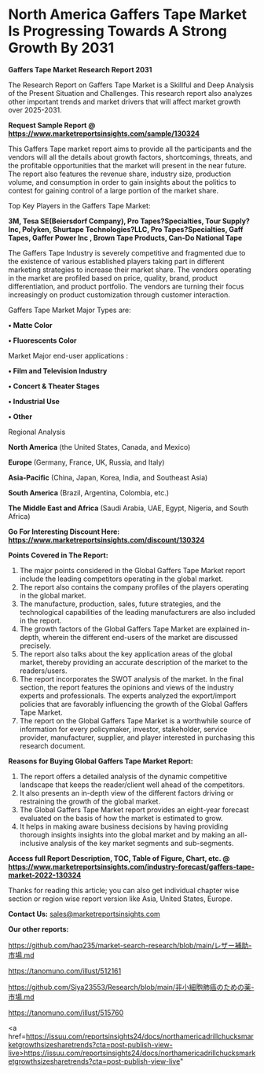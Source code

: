 # North America Gaffers Tape Market Is Progressing Towards A Strong Growth By 2031

<strong>Gaffers Tape Market Research Report 2031</strong>

The Research Report on Gaffers Tape Market is a Skillful and Deep Analysis of the Present Situation and Challenges. This research report also analyzes other important trends and market drivers that will affect market growth over 2025-2031.

<strong>Request Sample Report @ <a href=https://www.marketreportsinsights.com/sample/130324>https://www.marketreportsinsights.com/sample/130324</a></strong>

This Gaffers Tape market report aims to provide all the participants and the vendors will all the details about growth factors, shortcomings, threats, and the profitable opportunities that the market will present in the near future. The report also features the revenue share, industry size, production volume, and consumption in order to gain insights about the politics to contest for gaining control of a large portion of the market share.

Top Key Players in the Gaffers Tape Market:

<strong>3M, Tesa SE(Beiersdorf Company), Pro Tapes?Specialties, Tour Supply?Inc, Polyken, Shurtape Technologies?LLC, Pro Tapes?Specialties, Gaff Tapes, Gaffer Power Inc , Brown Tape Products, Can-Do National Tape</strong>

The Gaffers Tape Industry is severely competitive and fragmented due to the existence of various established players taking part in different marketing strategies to increase their market share. The vendors operating in the market are profiled based on price, quality, brand, product differentiation, and product portfolio. The vendors are turning their focus increasingly on product customization through customer interaction.

Gaffers Tape Market Major Types are:

<strong>• Matte Color

• Fluorescents Color</strong>

Market Major end-user applications :

<strong>• Film and Television Industry

• Concert & Theater Stages

• Industrial Use

• Other</strong>

Regional Analysis

</u><strong><b>North America</b></strong> (the United States, Canada, and Mexico)

<strong><b>Europe </b></strong>(Germany, France, UK, Russia, and Italy)

<strong><b>Asia-Pacific</b></strong> (China, Japan, Korea, India, and Southeast Asia)

<strong><b>South America</b></strong> (Brazil, Argentina, Colombia, etc.)

<strong><b>The Middle East and Africa</b></strong> (Saudi Arabia, UAE, Egypt, Nigeria, and South Africa)

<strong>Go For Interesting Discount Here: <a href=https://www.marketreportsinsights.com/discount/130324>https://www.marketreportsinsights.com/discount/130324</a></strong>

<strong>Points Covered in The Report:</strong>
<ol>
  <li>The major points considered in the Global Gaffers Tape Market report include the leading competitors operating in the global market.</li>
  <li>The report also contains the company profiles of the players operating in the global market.</li>
  <li>The manufacture, production, sales, future strategies, and the technological capabilities of the leading manufacturers are also included in the report.</li>
  <li>The growth factors of the Global Gaffers Tape Market are explained in-depth, wherein the different end-users of the market are discussed precisely.</li>
  <li>The report also talks about the key application areas of the global market, thereby providing an accurate description of the market to the readers/users.</li>
  <li>The report incorporates the SWOT analysis of the market. In the final section, the report features the opinions and views of the industry experts and professionals. The experts analyzed the export/import policies that are favorably influencing the growth of the Global Gaffers Tape Market.</li>
  <li>The report on the Global Gaffers Tape Market is a worthwhile source of information for every policymaker, investor, stakeholder, service provider, manufacturer, supplier, and player interested in purchasing this research document.</li>
</ol>
<strong>Reasons for Buying Global Gaffers Tape Market Report:</strong>

<ol>
  <li>The report offers a detailed analysis of the dynamic competitive landscape that keeps the reader/client well ahead of the competitors.</li>
  <li>It also presents an in-depth view of the different factors driving or restraining the growth of the global market.</li>
  <li>The Global Gaffers Tape Market report provides an eight-year forecast evaluated on the basis of how the market is estimated to grow.</li>
  <li>It helps in making aware business decisions by having providing thorough insights insights into the global market and by making an all-inclusive analysis of the key market segments and sub-segments.</li>
</ol>
<strong>Access full Report Description, TOC, Table of Figure, Chart, etc. @ <a href=https://www.marketreportsinsights.com/industry-forecast/gaffers-tape-market-2022-130324>https://www.marketreportsinsights.com/industry-forecast/gaffers-tape-market-2022-130324</a></strong>


Thanks for reading this article; you can also get individual chapter wise section or region wise report version like Asia, United States, Europe.

<strong>Contact Us:</strong>
sales@marketreportsinsights.com

<strong>Our other reports:</strong>

<a href=https://github.com/haq235/market-search-research/blob/main/レザー補助-市場.md>https://github.com/haq235/market-search-research/blob/main/レザー補助-市場.md</a>

<a href=https://tanomuno.com/illust/512161>https://tanomuno.com/illust/512161</a>

<a href=https://github.com/Siya23553/Research/blob/main/非小細胞肺癌のための薬-市場.md>https://github.com/Siya23553/Research/blob/main/非小細胞肺癌のための薬-市場.md</a>

<a href=https://tanomuno.com/illust/515760>https://tanomuno.com/illust/515760</a>

<a href=https://issuu.com/reportsinsights24/docs/northamericadrillchucksmarketgrowthsizesharetrends?cta=post-publish-view-live>https://issuu.com/reportsinsights24/docs/northamericadrillchucksmarketgrowthsizesharetrends?cta=post-publish-view-live</a>"

